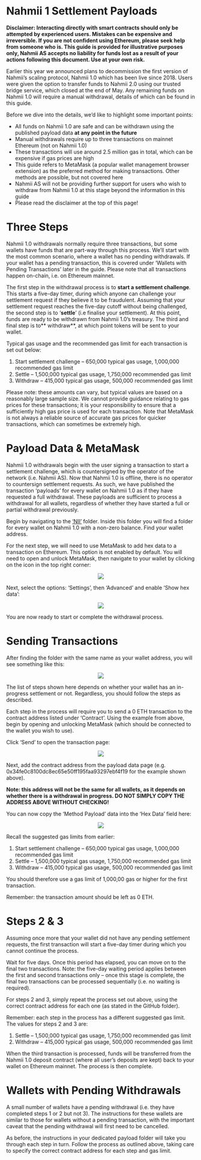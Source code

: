 # Nahmii 1 Settlement Payloads

**Disclaimer: Interacting directly with smart contracts should only be attempted by experienced users. Mistakes can be
expensive and irreversible. If you are not confident using Ethereum, please seek help from someone who is. This guide is
provided for illustrative purposes only, Nahmii AS accepts no liability for funds lost as a result of your actions
following this document. Use at your own risk.**

Earlier this year we announced plans to decommission the first version of Nahmii’s scaling protocol, Nahmii 1.0 which
has been live since 2018. Users were given the option to transfer funds to Nahmii 2.0 using our trusted bridge service,
which closed at the end of May. Any remaining funds on Nahmii 1.0 will require a manual withdrawal, details of which can
be found in this guide.

Before we dive into the details, we’d like to highlight some important points:

* All funds on Nahmii 1.0 are safe and can be withdrawn using the published payload data **at any point in the future**
* Manual withdrawals require up to three transactions on mainnet Ethereum (not on Nahmii 1.0)
* These transactions will use around 2.5 million gas in total, which can be expensive if gas prices are high
* This guide refers to MetaMask (a popular wallet management browser extension) as the preferred method for making
  transactions. Other methods are possible, but not covered here
* Nahmii AS will not be providing further support for users who wish to withdraw from Nahmii 1.0 at this stage beyond
  the information in this guide
* Please read the disclaimer at the top of this page!

# Three Steps

Nahmii 1.0 withdrawals normally require three transactions, but some wallets have funds that are part-way through this
process. We’ll start with the most common scenario, where a wallet has no pending withdrawals. If your wallet has a
pending transaction, this is covered under ‘Wallets with Pending Transactions’ later in the guide. Please note that all
transactions happen on-chain, i.e. on Ethereum mainnet.

The first step in the withdrawal process is to **start a settlement challenge**. This starts a five-day timer, during
which anyone can challenge your settlement request if they believe it to be fraudulent. Assuming that your settlement
request reaches the five-day cutoff without being challenged, the second step is to ‘**settle**’ (i.e finalise your
settlement). At this point, funds are ready to be withdrawn from Nahmii 1.0’s treasury. The third and final step is to**
withdraw**, at which point tokens will be sent to your wallet.

Typical gas usage and the recommended gas limit for each transaction is set out below:

1. Start settlement challenge – 650,000 typical gas usage, 1,000,000 recommended gas limit
2. Settle – 1,500,000 typical gas usage, 1,750,000 recommended gas limit
3. Withdraw – 415,000 typical gas usage, 500,000 recommended gas limit

Please note: these amounts can vary, but typical values are based on a reasonably large sample size. We cannot provide
guidance relating to gas prices for these transactions; it is your responsibility to ensure that a sufficiently high gas
price is used for each transaction. Note that MetaMask is not always a reliable source of accurate gas prices for
quicker transactions, which can sometimes be extremely high.

# Payload Data & MetaMask

Nahmii 1.0 withdrawals begin with the user signing a transaction to start a settlement challenge, which is countersigned
by the operator of the network (i.e. Nahmii AS). Now that Nahmii 1.0 is offline, there is no operator to countersign
settlement requests. As such, we have published the transaction ‘payloads’ for every wallet on Nahmii 1.0 as if they
have requested a full withdrawal. These payloads are sufficient to process a withdrawal for all wallets, regardless of
whether they have started a full or partial withdrawal previously.

Begin by navigating to the [‘NII’](NII) folder. Inside this folder you will find a folder for every
wallet on Nahmii 1.0 with a non-zero balance. Find your wallet address.

For the next step, we will need to use MetaMask to add hex data to a transaction on Ethereum. This option is not enabled
by default. You will need to open and unlock MetaMask, then navigate to your wallet by clicking on the icon in the top
right corner:

<p align="center">
  <kbd>
    <img src="images/image1.png"/>
  </kbd>
</p>

Next, select the options: ‘Settings’, then ‘Advanced’ and enable ‘Show hex data’:

<p align="center">
  <kbd>
    <img src="images/image2.png"/>
  </kbd>
</p>

You are now ready to start or complete the withdrawal process.

# Sending Transactions

After finding the folder with the same name as your wallet address, you will see something like this:

<p align="center">
  <kbd>
    <img src="images/image3.png"/>
  </kbd>
</p>

The list of steps shown here depends on whether your wallet has an in-progress settlement or not. Regardless, you should
follow the steps as described.

Each step in the process will require you to send a 0 ETH transaction to the contract address listed under ‘Contract’.
Using the example from above, begin by opening and unlocking MetaMask (which should be connected to the wallet you wish
to use).

Click ‘Send’ to open the transaction page:

<p align="center">
  <kbd>
    <img src="images/image4.png"/>
  </kbd>
</p>

Next, add the contract address from the payload data page (e.g. 0x34fe0c8100dc8ec65e50ff195faa93297ebf4f19 for the
example shown above).

**Note: this address will not be the same for all wallets, as it depends on whether there is a withdrawal in progress.
DO NOT SIMPLY COPY THE ADDRESS ABOVE WITHOUT CHECKING!**

You can now copy the ‘Method Payload’ data into the ‘Hex Data’ field here:

<p align="center">
  <kbd>
    <img src="images/image5.png"/>
  </kbd>
</p>

Recall the suggested gas limits from earlier:

1. Start settlement challenge – 650,000 typical gas usage, 1,000,000 recommended gas limit
2. Settle – 1,500,000 typical gas usage, 1,750,000 recommended gas limit
3. Withdraw – 415,000 typical gas usage, 500,000 recommended gas limit

You should therefore use a gas limit of 1,000,00 gas or higher for the first transaction.

Remember: the transaction amount should be left as 0 ETH.

# Steps 2 & 3

Assuming once more that your wallet did not have any pending settlement requests, the first transaction will start a
five-day timer during which you cannot continue the process.

Wait for five days. Once this period has elapsed, you can move on to the final two transactions. Note: the five-day
waiting period applies between the first and second transactions only – once this stage is complete, the final two
transactions can be processed sequentially (i.e. no waiting is required).

For steps 2 and 3, simply repeat the process set out above, using the correct contract address for each one (as stated
in the GitHub folder).

Remember: each step in the process has a different suggested gas limit. The values for steps 2 and 3 are:

1. Settle – 1,500,000 typical gas usage, 1,750,000 recommended gas limit
2. Withdraw – 415,000 typical gas usage, 500,000 recommended gas limit

When the third transaction is processed, funds will be transferred from the Nahmii 1.0 deposit contract (where all
user’s deposits are kept) back to your wallet on Ethereum mainnet. The process is then complete.

# Wallets with Pending Withdrawals

A small number of wallets have a pending withdrawal (i.e. they have completed steps 1 or 2 but not 3). The instructions
for these wallets are similar to those for wallets without a pending transaction, with the important caveat that the
pending withdrawal will first need to be cancelled.

As before, the instructions in your dedicated payload folder will take you through each step in turn. Follow the process
as outlined above, taking care to specify the correct contract address for each step and gas limit.
